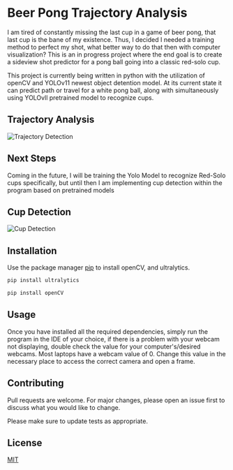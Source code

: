 # Beer Pong Trajectory Analysis

I am tired of constantly missing the last cup in a game of beer pong, that last cup is the bane of my existence. Thus, I decided I needed a training method to perfect my shot, what better way to do that then with computer visualization? This is an in progress project where the end goal is to create a sideview shot predictor for a pong ball going into a classic red-solo cup. 

This project is currently being written in python with the utilization of openCV and YOLOv11 newest object detention model. At its current state it can predict path or travel for a white pong ball, along with simultaneously using YOLOvll pretrained model to recognize cups.
## Trajectory Analysis
![Trajectory Detection](READMEgifs/CupDetection.gif)

## Next Steps
Coming in the future, I will be training the Yolo Model to recognize Red-Solo cups specifically, but until then I am implementing cup detection within the program based on pretrained models

## Cup Detection
![Cup Detection](READMEgifs/BallTrajectory.gif)

## Installation

Use the package manager [pip](https://pip.pypa.io/en/stable/) to install openCV, and ultralytics.

```bash
pip install ultralytics
```

```bash
pip install openCV
```

## Usage

Once you have installed all the required dependencies, simply run the program in the IDE of your choice, if there is a problem with your webcam not displaying, double check the value for your computer's/desired webcams. Most laptops have a webcam value of 0. Change this value in the necessary place to access the correct camera and open a frame. 


## Contributing

Pull requests are welcome. For major changes, please open an issue first
to discuss what you would like to change.

Please make sure to update tests as appropriate.

## License

[MIT](https://choosealicense.com/licenses/mit/)
